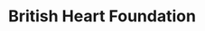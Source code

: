 ---
title: "British Heart Foundation"
url: /cramlington/british-heart-foundation-2/
shop: charity
---
